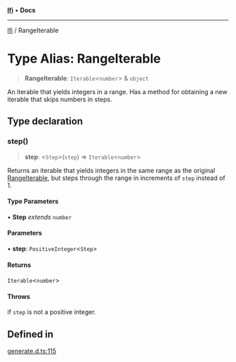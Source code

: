 [**lfi**](../readme.md) • **Docs**

---

[lfi](../globals.md) / RangeIterable

# Type Alias: RangeIterable

> **RangeIterable**: `Iterable`\<`number`\> & `object`

An iterable that yields integers in a range. Has a method for obtaining a new
iterable that skips numbers in steps.

## Type declaration

### step()

> **step**: \<`Step`\>(`step`) => `Iterable`\<`number`\>

Returns an iterable that yields integers in the same range as the original
[RangeIterable](RangeIterable.md), but steps through the range in increments of
`step` instead of 1.

#### Type Parameters

• **Step** _extends_ `number`

#### Parameters

• **step**: `PositiveInteger`\<`Step`\>

#### Returns

`Iterable`\<`number`\>

#### Throws

if `step` is not a positive integer.

## Defined in

[generate.d.ts:115](https://github.com/TomerAberbach/lfi/blob/85d6360ac7d8f71c70f308d2ace5bc2aa99ab03d/src/operations/generate.d.ts#L115)
